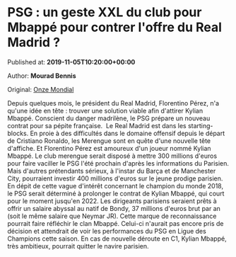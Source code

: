 
# PSG : un geste XXL du club pour Mbappé pour contrer l'offre du Real Madrid ?

Published at: **2019-11-05T10:20:00+00:00**

Author: **Mourad Bennis**

Original: [Onze Mondial](http://www.onzemondial.com/ligue-1/2019-2020/psg-un-geste-xxl-du-club-pour-mbappe-pour-contrer-l-offre-du-real-madrid-201667)

Depuis quelques mois, le président du Real Madrid, Florentino Pérez, n'a qu'une idée en tête : trouver une solution viable afin d'attirer Kylian Mbappé. Conscient du danger madrilène, le PSG prépare un nouveau contrat pour sa pépite française. 
Le Real Madrid est dans les starting-blocks. En proie à des difficultés dans le domaine offensif depuis le départ de Cristiano Ronaldo, les Merengue sont en quête d'une nouvelle tête d'affiche. Et Florentino Pérez est amoureux d'un joueur nommé Kylian Mbappé. Le club merengue serait disposé à mettre 300 millions d'euros pour faire vaciller le PSG l'été prochain d'après les informations du Parisien. Mais d'autres prétendants sérieux, à l'instar du Barça et de Manchester City, pourraient investir 400 millions d'euros sur le jeune prodige parisien.
En dépit de cette vague d'intérêt concernant le champion du monde 2018, le PSG serait déterminé à prolonger le contrat de Kylian Mbappé, qui court pour le moment jusqu'en 2022. Les dirigeants parisiens seraient prêts à offrir un salaire abyssal au natif de Bondy, 37 millions d'euros brut par an (soit le même salaire que Neymar JR). Cette marque de reconnaissance pourrait faire réfléchir le clan Mbappé. Celui-ci n'aurait pas encore pris de décision et attendrait de voir les performances du PSG en Ligue des Champions cette saison. En cas de nouvelle déroute en C1, Kylian Mbappé, très ambitieux, pourrait quitter le navire parisien.
